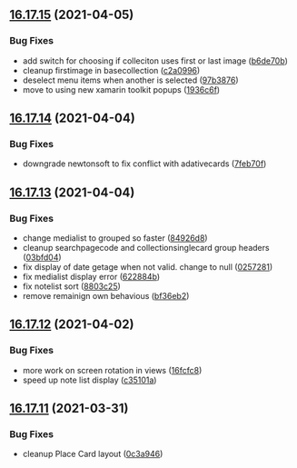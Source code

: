 ## [16.17.15](https://github.com/phandcock/GrampsView/compare/v16.17.14...v16.17.15) (2021-04-05)


### Bug Fixes

* add switch for choosing if colleciton uses first or last image ([b6de70b](https://github.com/phandcock/GrampsView/commit/b6de70b4fca68801dd17b77b9c283eb9fc00866c))
* cleanup firstimage in basecollection ([c2a0996](https://github.com/phandcock/GrampsView/commit/c2a0996490435bb4d8de7d0c5b9fb045894a6891))
* deselect menu items when another is selected ([97b3876](https://github.com/phandcock/GrampsView/commit/97b3876c3b2782b4155f075eae23a3d0953b65c7))
* move to using new xamarin toolkit popups ([1936c6f](https://github.com/phandcock/GrampsView/commit/1936c6f1c52e722a5bba070a5f368f3305df0219))



## [16.17.14](https://github.com/phandcock/GrampsView/compare/v16.17.13...v16.17.14) (2021-04-04)


### Bug Fixes

* downgrade newtonsoft to fix conflict with adativecards ([7feb70f](https://github.com/phandcock/GrampsView/commit/7feb70f062a4a6810e7750365922389f499dd44c))



## [16.17.13](https://github.com/phandcock/GrampsView/compare/v16.17.12...v16.17.13) (2021-04-04)


### Bug Fixes

* change medialist to grouped so faster ([84926d8](https://github.com/phandcock/GrampsView/commit/84926d87e2d65ab4a1f1bccf5721ebaec37199c0))
* cleanup searchpagecode and collectionsinglecard group headers ([03bfd04](https://github.com/phandcock/GrampsView/commit/03bfd04b5d97db8a65dd44d39473ea81534749c5))
* fix display of date getage when not valid.  change to null ([0257281](https://github.com/phandcock/GrampsView/commit/02572812f1a6a4897c9f17db887e7c71592a1a06))
* fix medialist display error ([622884b](https://github.com/phandcock/GrampsView/commit/622884b0218e6903790aaa856ccddea4d24b571b))
* fix notelist sort ([8803c25](https://github.com/phandcock/GrampsView/commit/8803c25aeb13c5a2f213972d8389642836b72190))
* remove remainign own behavious ([bf36eb2](https://github.com/phandcock/GrampsView/commit/bf36eb216c8a9b28b0496a6bc770a19f030c70e1))



## [16.17.12](https://github.com/phandcock/GrampsView/compare/v16.17.11...v16.17.12) (2021-04-02)


### Bug Fixes

* more work on screen rotation in views ([16fcfc8](https://github.com/phandcock/GrampsView/commit/16fcfc89aa37f9b689efe13bfd9c7bdd9c30ad51))
* speed up note list display ([c35101a](https://github.com/phandcock/GrampsView/commit/c35101ae3752148e438d1f64bd34e86db188e500))



## [16.17.11](https://github.com/phandcock/GrampsView/compare/v16.17.10...v16.17.11) (2021-03-31)


### Bug Fixes

* cleanup Place Card layout ([0c3a946](https://github.com/phandcock/GrampsView/commit/0c3a9465b45174417889389c16e19655338e2571))



